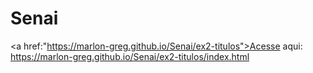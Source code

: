 # Senai


<a href:"https://marlon-greg.github.io/Senai/ex2-titulos">Acesse aqui: https://marlon-greg.github.io/Senai/ex2-titulos/index.html